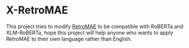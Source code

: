 # X-RetroMAE
This project tries to modify [RetroMAE](https://github.com/staoxiao/RetroMAE) to be compatible with RoBERTa and XLM-RoBERTa, hope this project will help anyone who wants to apply RetroMAE to their own language rather than English.
